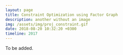 ```yaml
---
layout: page
title: Constraint Optimization using Factor Graph
description: another without an image
img: /assets/img/proj_constraint.gif
date: 2018-08-20 10:32:20 +0300
timeline: 2017
---
```

To be added.
